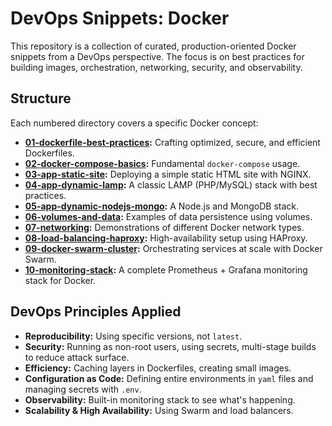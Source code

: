 # DevOps Snippets: Docker

This repository is a collection of curated, production-oriented Docker snippets from a DevOps perspective. The focus is on best practices for building images, orchestration, networking, security, and observability.

## Structure

Each numbered directory covers a specific Docker concept:

-   **[01-dockerfile-best-practices](./01-dockerfile-best-practices/):** Crafting optimized, secure, and efficient Dockerfiles.
-   **[02-docker-compose-basics](./02-docker-compose-basics/):** Fundamental `docker-compose` usage.
-   **[03-app-static-site](./03-app-static-site/):** Deploying a simple static HTML site with NGINX.
-   **[04-app-dynamic-lamp](./04-app-dynamic-lamp/):** A classic LAMP (PHP/MySQL) stack with best practices.
-   **[05-app-dynamic-nodejs-mongo](./05-app-dynamic-nodejs-mongo/):** A Node.js and MongoDB stack.
-   **[06-volumes-and-data](./06-volumes-and-data/):** Examples of data persistence using volumes.
-   **[07-networking](./07-networking/):** Demonstrations of different Docker network types.
-   **[08-load-balancing-haproxy](./08-load-balancing-haproxy/):** High-availability setup using HAProxy.
-   **[09-docker-swarm-cluster](./09-docker-swarm-cluster/):** Orchestrating services at scale with Docker Swarm.
-   **[10-monitoring-stack](./10-monitoring-stack/):** A complete Prometheus + Grafana monitoring stack for Docker.

## DevOps Principles Applied

-   **Reproducibility:** Using specific versions, not `latest`.
-   **Security:** Running as non-root users, using secrets, multi-stage builds to reduce attack surface.
-   **Efficiency:** Caching layers in Dockerfiles, creating small images.
-   **Configuration as Code:** Defining entire environments in `yaml` files and managing secrets with `.env`.
-   **Observability:** Built-in monitoring stack to see what's happening.
-   **Scalability & High Availability:** Using Swarm and load balancers.

